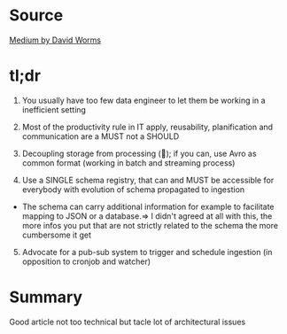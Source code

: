 # Source

[Medium by David Worms](https://medium.com/@wdavidw/data-lake-ingestion-best-practices-3fddf30e11f5)

# tl;dr

1. You usually have too few data engineer to let them be working in a inefficient setting

2. Most of the productivity rule in IT apply, reusability, planification and communication are a MUST not a SHOULD


3. Decoupling storage from processing (:100:); if you can, use Avro as common format (working in batch and streaming process)


4. Use a SINGLE schema registry, that can and MUST be accessible for everybody with evolution of schema propagated to ingestion

- The schema can carry additional information for example to facilitate mapping to JSON or a database.=> I didn't agreed at all with this, the more infos you put that are not strictly related to the schema the more cumbersome it get


5. Advocate for a pub-sub system to trigger and schedule ingestion (in opposition to cronjob and watcher)

# Summary

Good article not too technical but tacle lot of architectural issues
